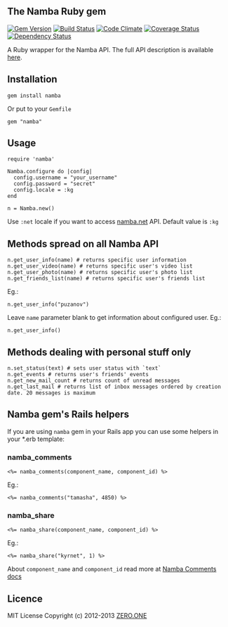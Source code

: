 ## The Namba Ruby gem

[![Gem Version](https://badge.fury.io/rb/namba.png)](http://badge.fury.io/rb/namba)
[![Build Status](https://secure.travis-ci.org/ZeroOneStudio/namba.png)](http://travis-ci.org/ZeroOneStudio/namba)
[![Code Climate](https://codeclimate.com/github/ZeroOneStudio/namba.png)](https://codeclimate.com/github/ZeroOneStudio/namba)
[![Coverage Status](https://coveralls.io/repos/ZeroOneStudio/namba/badge.png)](https://coveralls.io/r/ZeroOneStudio/namba)
[![Dependency Status](https://gemnasium.com/ZeroOneStudio/namba.png)](https://gemnasium.com/ZeroOneStudio/namba)

A Ruby wrapper for the Namba API. The full API description is available [here][].

[here]: http://dev.namba.kg/api_description.php

## Installation

    gem install namba

Or put to your `Gemfile`

    gem "namba"

## Usage

    require 'namba'
    
    Namba.configure do |config|
      config.username = "your_username"
      config.password = "secret"
      config.locale = :kg
    end

    n = Namba.new()

Use `:net` locale if you want to access [namba.net][] API. Default value is `:kg`

[namba.net]: http://www.namba.net

## Methods spread on all Namba API

    n.get_user_info(name) # returns specific user information
    n.get_user_video(name) # returns specific user's video list
    n.get_user_photo(name) # returns specific user's photo list
    n.get_friends_list(name) # returns specific user's friends list

Eg.:
    
    n.get_user_info("puzanov")

Leave `name` parameter blank to get information about configured user. Eg.:

    n.get_user_info()

## Methods dealing with personal stuff only

    n.set_status(text) # sets user status with `text`
    n.get_events # returns user's friends' events
    n.get_new_mail_count # returns count of unread messages
    n.get_last_mail # returns list of inbox messages ordered by creation date. 20 messages is maximum

## Namba gem's Rails helpers

If you are using `namba` gem in your Rails app you can use some helpers in your *.erb template:

### namba_comments

    <%= namba_comments(component_name, component_id) %>

Eg.:

    <%= namba_comments("tamasha", 4850) %>

### namba_share

    <%= namba_share(component_name, component_id) %>

Eg.:

    <%= namba_share("kyrnet", 1) %>    

About `component_name` and `component_id` read more at [Namba Comments docs][]

[Namba Comments docs]: http://dev.namba.kg/api_comments.php

## Licence

MIT License Copyright (c) 2012-2013 [ZERO.ONE][]

[ZERO.ONE]: http://www.zeroone.st

